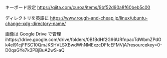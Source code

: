 キーボード設定
https://qiita.com/curoa/items/9bf52d90a8f60beb5c00


ディレクトリを英語に
https://www.rough-and-cheap.jp/linux/ubuntu-change-xdg-directory-name/

画像は Google Drive で管理
ihttps://drive.google.com/drive/folders/0B1BdHf2G96URfnpacTdWbmZPdGk4el91cjFFSC10QmJKSHVLSXBwdWhNMExzcDFfcEFMVjA?resourcekey=0-D0qaGYe7k3PBjBuA2wS-aQ

